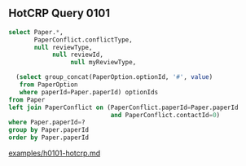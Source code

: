 
## HotCRP Query 0101
```sql
select Paper.*,
       PaperConflict.conflictType,
       null reviewType,
            null reviewId,
                 null myReviewType,

  (select group_concat(PaperOption.optionId, '#', value)
   from PaperOption
   where paperId=Paper.paperId) optionIds
from Paper
left join PaperConflict on (PaperConflict.paperId=Paper.paperId
                            and PaperConflict.contactId=0)
where Paper.paperId=?
group by Paper.paperId
order by Paper.paperId
```
[examples/h0101-hotcrp.md](/examples/h0101-hotcrp.md)